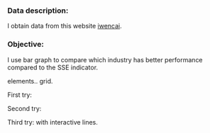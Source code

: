 
### Data description:

I obtain data from this website [iwencai](www.iwencai.com).

### Objective: 

I use bar graph to compare which industry has better performance compared to the SSE indicator.

elements.. 
grid.

First try:

Second try:

Third try: with interactive lines.



